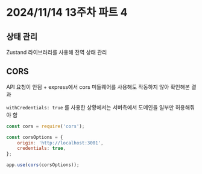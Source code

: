# 2024/11/14 13주차 파트 4

## 상태 관리

Zustand 라이브러리를 사용해 전역 상태 관리

## CORS

API 요청이 안됨 + express에서 cors 미들웨어를 사용해도 작동하지 않아 확인해본 결과

`withCredentials: true` 를 사용한 상황에서는 서버측에서 도메인을 일부만 허용해줘야 함

```js
const cors = require('cors');

const corsOptions = {
    origin: 'http://localhost:3001',
    credentials: true,
};

app.use(cors(corsOptions));
```
